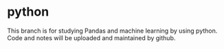 # python
This branch is for studying Pandas and machine learning by using python.
Code and notes will be uploaded and maintained by github.
